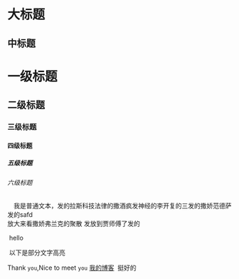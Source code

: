 大标题
=

中标题
---

# 一级标题

## 二级标题

### 三级标题

#### 四级标题

##### 五级标题

###### 六级标题
　我是普通文本，发的拉斯科技法律的撒酒疯发神经的李开复的三发的撒娇范德萨发的safd<br>
放大来看撒娇弗兰克的聚散 发放到贾师傅了发的

  hello
  
  以下是部分文字高亮<br>
  
  Thank `you`,Nice to meet `you`
[我的博客](https://www.baidu.com "悬停显示")
  挺好的
